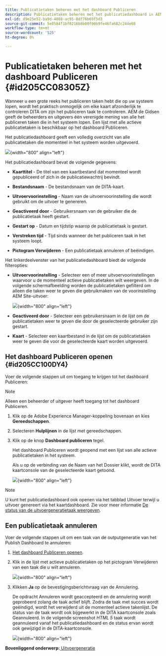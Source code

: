 ```yaml
---
title: Publicatietaken beheren met het dashboard Publiceren
description: Publicatietaken beheren met het publicatiedashboard in AEM hulplijnen. Zorg dat u weet hoe u toegang krijgt tot het publicatiedashboard en annuleer een publicatietaak.
exl-id: d9e25e52-ba9d-4088-ac95-8df76b69f5d3
source-git-commit: 5e0584f1bf0216b8b00f00b9fe46fa682c244e08
workflow-type: tm+mt
source-wordcount: '525'
ht-degree: 0%

---
```


# Publicatietaken beheren met het dashboard Publiceren {#id205CC08305Z}

Wanneer u een grote reeks het publiceren taken hebt die op uw systeem lopen, wordt het praktisch onmogelijk om elke kaart afzonderlijk te controleren DITA om zijn het publiceren taak te controleren. AEM de Gidsen geeft de beheerders en uitgevers één verenigde mening van alle het publiceren taken die in het systeem lopen. Een lijst met alle actieve publicatietaken is beschikbaar op het dashboard Publiceren.

Het publicatiedashboard geeft een volledig overzicht van alle publicatietaken die momenteel in het systeem worden uitgevoerd.

![](images/publish-dashboard.png){width="800" align="left"}

Het publicatiedashboard bevat de volgende gegevens:

- **Kaarttitel** - De titel van een kaartbestand dat momenteel wordt gepubliceerd of zich in de publicatiewachtrij bevindt.

- **Bestandsnaam** - De bestandsnaam van de DITA-kaart.

- **Uitvoervoorinstelling** - Naam van de uitvoervoorinstelling die wordt gebruikt om de uitvoer te genereren.

- **Geactiveerd door** - Gebruikersnaam van de gebruiker die de publicatietaak heeft gestart.

- **Gestart op** - Datum en tijdstip waarop de publicatietaak is gestart.

- **Verstreken tijd** - Tijd sinds wanneer de het publiceren taak in het systeem loopt.

- **Pictogram Verwijderen** - Een publicatietaak annuleren of beëindigen.

Het linkerdeelvenster van het publicatiedashboard biedt de volgende filteropties:

- **Uitvoervoorinstelling** - Selecteer een of meer uitvoervoorinstellingen waarvoor u de momenteel actieve publicatietaken wilt weergeven. In de volgende schermafbeelding worden de publicatietaken gefilterd om alleen die taken weer te geven die gebruikmaken van de voorinstelling AEM Site-uitvoer:

  ![](images/publish-dashboard-preset-filter.png){width="800" align="left"}

- **Geactiveerd door** - Selecteer een gebruikersnaam in de lijst om de publicatietaken weer te geven die door de geselecteerde gebruiker zijn gestart.

- **Kaart** - Selecteer een kaartbestand in de lijst om de publicatietaken weer te geven die voor de geselecteerde kaart worden uitgevoerd.

## Het dashboard Publiceren openen {#id205CC100DY4}

Voer de volgende stappen uit om toegang te krijgen tot het dashboard Publiceren:

>[!NOTE]
>
> Alleen een beheerder of uitgever heeft toegang tot het dashboard Publiceren.

1. Klik op de Adobe Experience Manager-koppeling bovenaan en kies **Gereedschappen**.

1. Selecteren **Hulplijnen** in de lijst met gereedschappen.

1. Klik op de knop **Dashboard publiceren** tegel.

   Het dashboard Publiceren wordt geopend met een lijst van alle actieve publicatietaken in het systeem.

   Als u op de verbinding van de Naam van het Dossier klikt, wordt de DITA kaartconsole van de geselecteerde kaart getoond.

   ![](images/publish-dashboard-click-filename-link.png){width="800" align="left"}


>[!NOTE]
>
> U kunt het publicatiedashboard ook openen via het tabblad Uitvoer terwijl u uitvoer genereert via het kaartdashboard. Zie voor meer informatie [De status van de uitvoergeneratietaak weergeven](generate-output-for-a-dita-map.md#viewing_output_history).

## Een publicatietaak annuleren

Voer de volgende stappen uit om een taak van de outputgeneratie van het Publish Dashboard te annuleren:

1. [Het dashboard Publiceren openen](#id205CC100DY4).

1. Klik in de lijst met actieve publicatietaken op het pictogram Verwijderen van een taak die u wilt annuleren.

   ![](images/publish-dashboard-cancel-task.png){width="800" align="left"}

1. Klikken **Ja** op de bevestigingsberichtvraag van de Annulering.

   De opdracht Annuleren wordt geaccepteerd en de annulering wordt geprobeerd zolang de taak actief blijft. Zodra de taak met succes wordt geëindigd, wordt het verwijderd uit de momenteel actieve takenlijst. De status van de taak wordt ook bijgewerkt in de DITA kaartconsole zoals Geannuleerd. In de volgende screenshot *HTML 5* taak wordt geannuleerd vanaf het publicatiedashboard en de status ervan wordt ook gewijzigd in de DITA-kaartconsole.

   ![](images/cancelled-output-task.png){width="800" align="left"}


**Bovenliggend onderwerp:**[ Uitvoergeneratie](generate-output.md)
